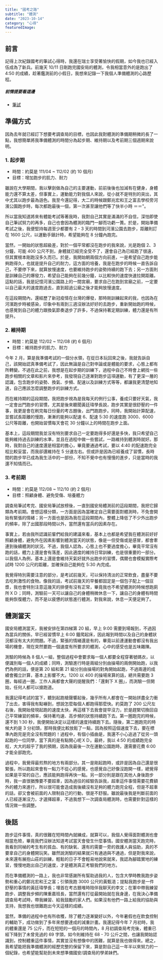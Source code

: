 ```yaml
---
title: "國考之路"
subtitle: "體測"
date: "2023-10-14"
category: "心得"
featuredImage: 
---
```

## 前言
記得上次紀錄國考的筆試心得時，我還在瑞士享受著愉快的假期，如今我也已經入伍成為了新兵。前幾天 10/11 日剛跑完國安局的體測，令我相當意外的是跑出了 4:50 的成績，趁著鑑測前的小假日，我想來記錄一下我個人準備體測的心路歷程。

##### 前情提要看這邊
- [筆試](../D20230817)

## 準備方式
因為去年就已經訂下想要考調查局的目標，也因此我對體測的準備期稍微的長了一點，我想簡單將我準備體測的時間分為起步期、維持期以及考前期三個週期來說明。
### 1. 起步期
- 時間：約莫是 111/04 ~ 112/02 (約 10 個月)
- 目標：增加跑步的肌力、耐力

雖說在大學期間，我以擊劍做為自己的主要運動，前前後後也加減有在健身，身體能力還不算太差，但事實上，運動能力對我個人來說，從小就不是特別的突出，其中尤其以跑步最為遜色。我至今還記得，大二的時候跟鄭兆宏和王之富去學校旁河濱公園跑步時，每次都跑最後一個，第一次甚至讓他們等了快半小時 ＝＝"。

所以當我知道將來有體能考試等著我時，我對自己其實是滿滿的不自信，深怕即使自己筆試努力的再多，自己也會因為體測的臨門一腳而功虧一簣。於是，開始準備考試之後，我便堅持每週至少都要有 2 - 3 天的時間到河濱公園去跑步，距離則訂在 1600 公尺，以運動手錶計時，希望能夠在 8 分鐘內跑完。

當然，一開始的狀態超級差，對於一個平常都沒在跑步的我來說，光是跑個 2、3 分鐘，可能 400 公尺不到，身體就已經完全受不了，還會自己為已經跑了很遠，但其實根本剛跑沒多久而已。於是，我開始朝兩個方向前進，一是希望自己跑步能夠跑得久，也就是提升自己的耐力，這方面的培養，我是在跑步的時候一直告訴自己，不要停下來，就算放慢速度，也要維持跑步的姿勢持續的跑下去；另一方面則是訓練自己的爆發力，希望自己能夠在前幾分鐘，以比較快的速度快速拉開距離。這點的話，我是記憶河濱公園路上的一間宮廟，要求自己在跑到宮廟之前，一定要以自己最大的速度跑過去，直到超過公廟之後才能夠放慢速度。

在這段期間內，還經歷了新冠疫情在台灣的爆發，那時剛訓練起來的我，也因為在河濱跑步時被感染，印象中有兩到三週沒辦法好好的去跑步，重新開始跑的時候，也感覺到自己的體力跟換氣節奏退步了許多，不過保持著定期訓練，體力還是有所提升。

### 2. 維持期
- 時間：約莫是 112/02 ~ 112/08 (約 6 個月)
- 目標：維持跑步的肌力、耐力

今年 2 月，算是我準備考試的一個分水領，在從日本玩回來之後，我就告訴自己，該開始認真準備考試了，因此無論是自己對申論或是體能的要求，心態上都有所轉變。不過在此之前，我想是在起步期的訓練下，過程中自己不時會上網找一些跑步相關的文章和影片來參考，我發現自己逐漸對跑步這項運動，有了更深一層的認識，包含跑步的姿勢、換氣、步頻、配速以及訓練方式等等，都讓我更清楚地知道，自己應該怎麼調整跑步的訓練方式。

而在維持期的這段期間，我把跑步視為是我每天的例行公事，養成只要好天氣，我一定會出門跑步的習慣，尤其是後來聽聞黃廷瑋學長說，跑步其實是很舒壓的一件事，我更是會在刷完每日份量的考古題後，出門跑跑步。同時，我開始計算配速，並嘗試長距離的慢跑，漸漸的能夠以配速 6、配速 5:30 的速度跑 3000、6000 公尺等距離，也開始習慣每天會花 30 分鐘以上的時間在跑步上面。

基本上，這段期間我並沒有特別要求自己一定要跑得多好還是多快，我只希望自己能夠維持過去訓練的水準，並且在過程中做一些嘗試，一路維持到體測時就好。那時，我對自己的速度還是相當的擔心，畢竟要通過考試，要以 4:40 的配速跑完全程比較妥當，而我卻還維持在 5 分速左右。但或許是因為已經養成了習慣，長時間的跑步早已成為我生活中的一部份，不知不覺中也有慢慢的進步，只是當時的我還不知情而已。

### 3. 考前期
- 時間：約莫是 112/08 ~ 112/10 (約 2 個月)
- 目標：照顧身體、避免受傷、培養體力

調查局筆試考完、國安局筆試放榜後，一直到國安局體測前的這段期間，我把它歸類為考前期。會想這樣分類，一方面是因為當確定自己需要面對體測時，不免會開始有緊張的情緒；另一方面也是因為我在這段期間內，整體上降低了不少外出跑步的頻率，除了出國那段時間以外，當然還有當兵的因素存在。

事實上，若由我所認識前輩們給我的建議來看，基本上也都是希望我在體測前好好照顧身體，避免外在因素影響到體測當天的狀態，像是一但受傷或是感冒，都會牽連到後續體測的狀況。不過，我個人認為，心態上也不要過度擔心，畢竟平常沒有跑的話，體力上還是會有落差，因此適度的維持日常訓練，也是很重要的一部分。以我個人為例，基本上還是會維持天氣好就外出跑步的習慣，偶爾也會模擬實際考試時 1200 公尺的距離，並確保自己能夠在 5:30 內完成。

我覺得特別需要注意的部分，是考試前幾天，可以保持清淡的正常飲食，盡量不要去吃刺激性的食物。像我的話，考試前幾天的早餐都固定是一個包子配上一個豆漿，我也會特別注意這幾天的排便有沒有正常，畢竟我也不希望體測的時候想跑廁所ＸＤ；同時，測驗前一天可以讓自己的身體稍微休息一下，讓自己的身體有時間能夠恢復體力，而不是以疲憊的狀態進行體測，對我來說，休息一天便足夠了。

## 體測當天
國安局體測當天，我被安排在第四梯第 20 組，早上 9:00 需要到場報到，不過因為當兵的關係，早已經習慣早上 6:00 鐘爬起床，因此報到時間以及自己的身體狀況都沒有太大的問題。不過，緊張的情緒還是有的，畢竟以前連運動會都沒有我出場的機會，現在突然要跑一個速度有所要求的體測，心中的感受也是五味雜陳。

測驗的時候為 8 個人一組，整個過程中會要求每一個人都要全程穿著號碼衣，以便識別每一個人的成績；同時，測驗進行時是兩組分別由操場的兩側開始跑，以我們為例的話，便是第 20 組和第 21 組分別由操場的對角開始起跑，不過兩邊的成績會獨立計算，基本上影響不大。1200 以 400 的操場來算的話，總共需要跑 3 圈，每經過一圈，工作人員都會大聲的提醒我們：「還剩下 X 圈」，而測驗一但開始，任何人都可以搶跑道。

我還記得考試的當下，聽到起跑槍聲響起後，幾乎所有人都會在一開始拼盡全力衝了出去，害得我有點嚇到，想說怎麼每個人都跑得那麼快。約莫跑了 200 公尺左右後，我開始發現起跑的速度太快，再這樣下去我會提早沒力，於是趕緊切換回自己平常練習的頻率，保持著均速、高步頻的狀態持續跑下去。第一圈跑完的時候，還不到 1:30 秒，我便開始決定以這樣的速度持續跑下去。隨後，第二圈跑完的時候大約是 3 分初頭，那時我便比較放鬆了一點，因為按照這個速度下去，要在標準內跑完是完全沒有問題的！過程中，有個小插曲是，我還不小心追過了從另一頭起跑的一位同學，當下真的是有點開心呢ＸＤ。最終，我以 4:50 的成績跑完全程，大大的超乎了我的預期，因為我最後一次在運動公園跑時，還需要花費 6:00 才能全部跑完。

過程中，我覺得最煎熬的地方有兩部分。其一是剛起跑時，或許是因為自己還是很緊張，所以跑起來會有一點力不從心的感覺，也感覺自己好像沒跑開一樣，總覺得如果是平常的自己，應該能夠跑得再快一點。另一部分則是跟在其他人身後跑步時，我一直很猶豫要不要超車，因為過往的經驗告訴我，超車這件事情需要花費額外的體力來進行，所以很可能會造成我後續沒有足夠的體力跑完全程，但是不超車的話，卻又會被前面的人限制自己的行動，很是不舒服。雖說最後我是判斷前面的人已經逐漸沒力，才選擇超車，不過我想下一次調查局體測時，也需要針對這樣的情況做一些調整。

## 後話
跑步這件事情，真的很難在短時間內就練成，就算可以，我個人覺得面對體測也會相當危險，畢竟我們沒辦法知道考試當天會發生什麼事情。國安體測當天跑完時，我看到同梯的考生有的貧血、有的缺氧、還有的需要一旁的救護人員協助，真的不要拿自己的身體開玩笑。雖然說測驗的結果就只有通過與不通過，但是對我來說，未來還有展抱山莊的訓練，輕鬆的日子不會輕易地說來就來，我認為腳踏實地的練習，慢慢地跑出自己的速度，才是體測真正考驗我們的地方。

而在準備體測的一路上，我也非常感謝所有幫助過我的人，包含大學時教我跑步姿勢和重心的鄭兆宏和王之富；引領我跑 3000 公尺的黃甄浥；提點我跑步是一件舒壓的事情的黃廷瑋學長；埋首在考古題堆時陪伴我聊天的李文；在軍中帶我練習跑步、調整我步頻的陳重嘉班長，當然還有打從最開始就在我身邊，在我決心準備調查局考試時，帶我練習、給我鼓勵的家人們。如果沒有他們一路上給我的協助與支持，我想我也很難跑出今天這樣的成績。

當然，準備的過程中也有所收穫，除了體力逐漸變好以外，今年暑假也在飲食控制的輔助下，成功做到了多年來想要達成的減重計畫。我還記得今年 7 月初時，我的體重還是 75 公斤，而在短短的一個月的時間內，8 月初調查局考完後，體重已經下降到了未曾見過的 69 字頭，如今則維持在 68 - 70 公斤之間，也讓我開始認識到，控制體重這件事情，其實並沒有想像中的困難，就算是我也做得來。總之，我希望能把我準備體測的經歷完整的保留下來，算是對自己這一年半以來努力的一個紀錄，也希望能幫助到未來想準備國安/調查局的學弟妹們。